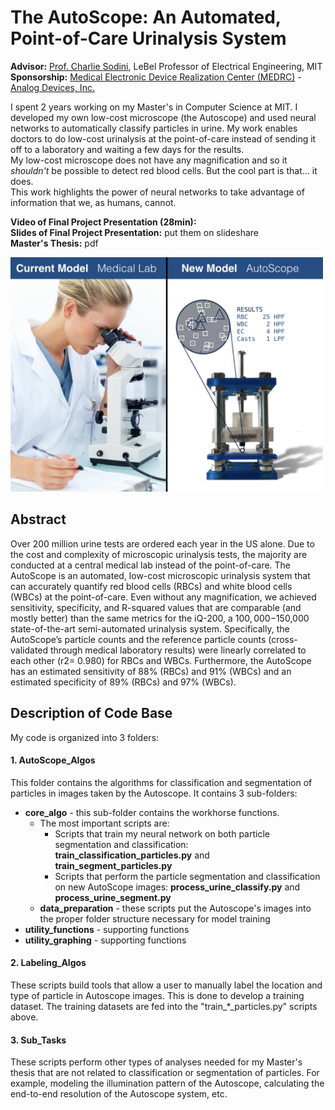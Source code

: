 # The AutoScope: An Automated, Point-of-Care Urinalysis System 
**Advisor:** [Prof. Charlie Sodini](http://imes.mit.edu/people/faculty/sodini-charles/), LeBel Professor of Electrical Engineering, MIT  
**Sponsorship:** [Medical Electronic Device Realization Center (MEDRC)](http://medrc.mit.edu/) - [Analog Devices, Inc.](https://en.wikipedia.org/wiki/Analog_Devices) 
  
  
I spent 2 years working on my Master's in Computer Science at MIT. I developed my own low-cost microscope (the Autoscope) and used neural networks to automatically classify particles in urine. My work enables doctors to do low-cost urinalysis at the point-of-care instead of sending it off to a laboratory and waiting a few days for the results.   
My low-cost microscope does not have any magnification and so it *shouldn't* be possible to detect red blood cells. But the cool part is that... it does.   
This work highlights the power of neural networks to take advantage of information that we, as humans, cannot.   
  
  
  
**Video of Final Project Presentation (28min):**   
**Slides of Final Project Presentation:** put them on slideshare  
**Master's Thesis:** pdf  
  
  
  
<img src="https://github.com/SidneyPrimas/AutoScope/blob/master/AutoScope_cover_image.jpeg" alt="CoverImage" width="500">
  
## Abstract  
Over 200 million urine tests are ordered each year in the US alone. Due to the cost and complexity of microscopic urinalysis tests, the majority are conducted at a central medical lab instead of the point-of-care. The AutoScope is an automated, low-cost microscopic urinalysis system that can accurately quantify red blood cells (RBCs) and white blood cells (WBCs) at the point-of-care. Even without any magnification, we achieved sensitivity, specificity, and R-squared values that are comparable (and mostly better) than the same metrics for the iQ-200, a $100,000-$150,000 state-of-the-art semi-automated urinalysis system. Specifically, the AutoScope’s particle counts and the reference particle counts (cross-validated through medical laboratory results) were linearly correlated to each other (r2= 0.980) for RBCs and WBCs. Furthermore, the AutoScope has an estimated sensitivity of 88% (RBCs) and 91% (WBCs) and an estimated specificity of 89% (RBCs) and 97% (WBCs). 

  
## Description of Code Base
My code is organized into 3 folders: 

#### 1. AutoScope_Algos
This folder contains the algorithms for classification and segmentation of particles in images taken by the Autoscope. It contains 3 sub-folders:
<ul>
  <li> <strong>core_algo</strong> - this sub-folder contains the workhorse functions. 
  <ul>
    <li> The <emph> most important</emph> scripts are: 
      <ul>
        <li> Scripts that train my neural network on both particle segmentation and classification: <strong>train_classification_particles.py</strong> and  <strong>train_segment_particles.py</strong>  
        <li> Scripts that perform the particle segmentation and classification on new AutoScope images: <strong>process_urine_classify.py</strong>	and <strong>process_urine_segment.py</strong>
      </ul>   
  <li> <strong>data_preparation</strong> - these scripts put the Autoscope's images into the proper folder structure necessary for model training   
  </ul>
<li> <strong>utility_functions</strong> - supporting functions
<li> <strong>utility_graphing</strong> - supporting functions
</ul>  

#### 2. Labeling_Algos
These scripts build tools that allow a user to manually label the location and type of particle in Autoscope images. This is done to develop a training dataset. The training datasets are fed into the "train_*_particles.py" scripts above. 

#### 3. Sub_Tasks
These scripts perform other types of analyses needed for my Master's thesis that are not related to classification or segmentation of particles. For example, modeling the illumination pattern of the Autoscope, calculating the end-to-end resolution of the Autoscope system, etc.

